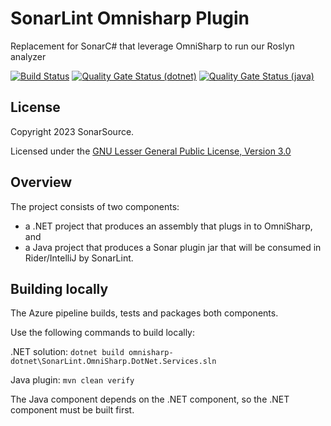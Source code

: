 SonarLint Omnisharp Plugin
==============
Replacement for SonarC# that leverage OmniSharp to run our Roslyn analyzer

[![Build Status](https://dev.azure.com/sonarsource/DotNetTeam%20Project/_apis/build/status/sonarlint/SonarLint%20OmniSharp?repoName=SonarSource%2Fsonarlint-omnisharp&branchName=master)](https://dev.azure.com/sonarsource/DotNetTeam%20Project/_build/latest?definitionId=118&repoName=SonarSource%2Fsonarlint-omnisharp&branchName=master)
[![Quality Gate Status (dotnet)](https://next.sonarqube.com/sonarqube/api/project_badges/measure?project=sonarlint-omnisharp-dotnet&metric=alert_status&token=8df1ef6c2932894736b31de4b75e9a99deca0afb)](https://next.sonarqube.com/sonarqube/dashboard?id=sonarlint-omnisharp-dotnet)
[![Quality Gate Status (java)](https://next.sonarqube.com/sonarqube/api/project_badges/measure?project=org.sonarsource.sonarlint.omnisharp%3Asonarlint-omnisharp-parent&metric=alert_status&token=177424623401146d0d058846c561536e247d3ed6)](https://next.sonarqube.com/sonarqube/dashboard?id=org.sonarsource.sonarlint.omnisharp%3Asonarlint-omnisharp-parent)


License
-------

Copyright 2023 SonarSource.

Licensed under the [GNU Lesser General Public License, Version 3.0](http://www.gnu.org/licenses/lgpl.txt)

Overview
--------
The project consists of two components:
* a .NET project that produces an assembly that plugs in to OmniSharp, and 
* a Java project that produces a Sonar plugin jar that will be consumed in Rider/IntelliJ by SonarLint.


Building locally
----------------
The Azure pipeline builds, tests and packages both components.

Use the following commands to build locally:

.NET solution:
`dotnet build omnisharp-dotnet\SonarLint.OmniSharp.DotNet.Services.sln`

Java plugin:
`mvn clean verify`

The Java component depends on the .NET component, so the .NET component must be built first.
